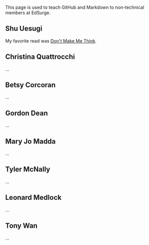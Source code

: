 This page is used to teach GitHub and Markdown to non-technical members at EdSurge.

## Shu Uesugi

My favorite read was [Don't Make Me Think](http://www.amazon.com/Dont-Make-Think-Revisited-Usability-ebook/dp/B00HJUBRPG).

## Christina Quattrocchi

...

## Betsy Corcoran

...

## Gordon Dean

...

## Mary Jo Madda

...

## Tyler McNally

...

## Leonard Medlock

...

## Tony Wan

...

